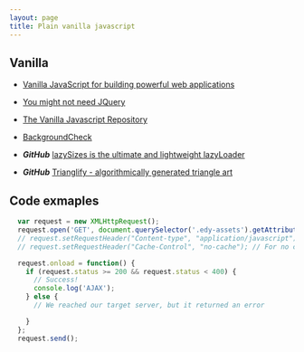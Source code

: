 ```yaml
---
layout: page
title: Plain vanilla javascript
---
```



## Vanilla

* [Vanilla JavaScript for building powerful web applications](https://plainjs.com/)

* [You might not need JQuery](http://youmightnotneedjqueryplugins.com)

* [The Vanilla Javascript Repository](http://www.vanillalist.com)

* [BackgroundCheck](http://www.kennethcachia.com/background-check/)

* ***GitHub*** [lazySizes is the ultimate and lightweight lazyLoader](http://afarkas.github.io/lazysizes/)

* ***GitHub*** [Trianglify - algorithmically generated triangle art](https://github.com/qrohlf/trianglify)

## Code exmaples

```js
  var request = new XMLHttpRequest();
  request.open('GET', document.querySelector('.edy-assets').getAttribute('data-pagination-url'), true);
  // request.setRequestHeader("Content-type", "application/javascript");
  // request.setRequestHeader("Cache-Control", "no-cache"); // For no cache

  request.onload = function() {
    if (request.status >= 200 && request.status < 400) {
      // Success!
      console.log('AJAX');
    } else {
      // We reached our target server, but it returned an error

    }
  };
  request.send();
```
